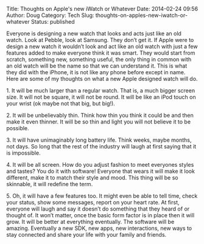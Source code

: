 Title: Thoughts on Apple's new iWatch or Whatever
Date: 2014-02-24 09:56
Author: Doug
Category: Tech
Slug: thoughts-on-apples-new-iwatch-or-whatever
Status: published

Everyone is designing a new watch that looks and acts just like an old watch. Look at Pebble, look at Samsung. They don’t get it. If Apple were to design a new watch it wouldn’t look and act like an old watch with just a few features added to make everyone think it was smart. They would start from scratch, something new, something useful, the only thing in common with an old watch will be the name so that we can understand it. This is what they did with the iPhone, it is not like any phone before except in name. Here are some of my thoughts on what a new Apple designed watch will do.

1\. It will be much larger than a regular watch. That is, a much bigger screen size. It will not be square, it will not be round. It will be like an iPod touch on your wrist (ok maybe not that big, but big!).

2\. It will be unbelievably thin. Think how thin you think it could be and then make it even thinner. It will be so thin and light you will not believe it to be possible.

3\. It will have unimaginably long battery life. Think weeks, maybe months, not days. So long that the rest of the industry will laugh at first saying that it is impossible.

4\. It will be all screen. How do you adjust fashion to meet everyones styles and tastes? You do it with software! Everyone that wears it will make it look different, make it to match their style and mood. This thing will be so skinnable, it will redefine the term.

5\. Oh, it will have a few features too. It might even be able to tell time, check your status, show some messages, report on your heart rate. At first, everyone will laugh and say it doesn’t do something that they heard of or thought of. It won’t matter, once the basic form factor is in place then it will grow. It will be better at everything eventually. The software will be amazing. Eventually a new SDK, new apps, new interactions, new ways to stay connected and share your life with your family and friends.
